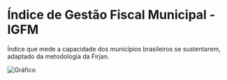 #  Índice de Gestão Fiscal Municipal - IGFM

Índice que mede a capacidade dos municípios brasileiros se sustentarem, adaptado da metodologia da Firjan.

![Gráfico](img/igfm.jpg)